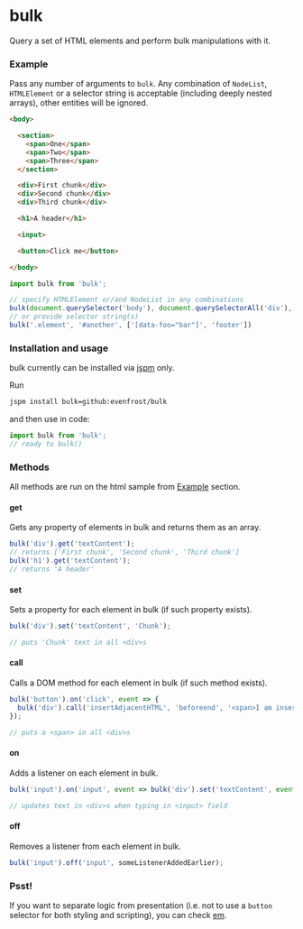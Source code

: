 # bulk

Query a set of HTML elements and perform bulk manipulations with it.

### Example
Pass any number of arguments to `bulk`. Any combination of `NodeList`, `HTMLElement` or a selector string is acceptable (including deeply nested arrays), other entities will be ignored.
```html
<body>

  <section>
    <span>One</span>
    <span>Two</span>
    <span>Three</span>
  </section>

  <div>First chunk</div>
  <div>Second chunk</div>
  <div>Third chunk</div>

  <h1>A header</h1>

  <input>

  <button>Click me</button>

</body>
```
```javascript
import bulk from 'bulk';

// specify HTMLElement or/and NodeList in any combinations
bulk(document.querySelector('body'), document.querySelectorAll('div'), [document.querySelectorAll('span')])
// or provide selector string(s)
bulk('.element', '#another', ['[data-foo="bar"]', 'footer'])
```

### Installation and usage
bulk currently can be installed via [jspm](http://jspm.io/) only.

Run
```sh
jspm install bulk=github:evenfrost/bulk
```
and then use in code:
```javascript
import bulk from 'bulk';
// ready to bulk()
```

### Methods
All methods are run on the html sample from [Example](#example) section.

#### get
Gets any property of elements in bulk and returns them as an array.
```javascript
bulk('div').get('textContent');
// returns ['First chunk', 'Second chunk', 'Third chunk']
bulk('h1').get('textContent');
// returns 'A header'
```

#### set
Sets a property for each element in bulk (if such property exists).
```javascript
bulk('div').set('textContent', 'Chunk');

// puts 'Chunk' text in all <div>s 
```

#### call
Calls a DOM method for each element in bulk (if such method exists).
```javascript
bulk('button').on('click', event => {
  bulk('div').call('insertAdjacentHTML', 'beforeend', '<span>I am inserted into each of three divs.</span>');
});

// puts a <span> in all <div>s 
```

#### on
Adds a listener on each element in bulk. 
```javascript
bulk('input').on('input', event => bulk('div').set('textContent', event.target.value));

// updates text in <div>s when typing in <input> field
```

#### off
Removes a listener from each element in bulk. 
```javascript
bulk('input').off('input', someListenerAddedEarlier);
```

### Psst!
If you want to separate logic from presentation (i.e. not to use a `button` selector for both styling and scripting), you can check [em](https://github.com/evenfrost/em). 
